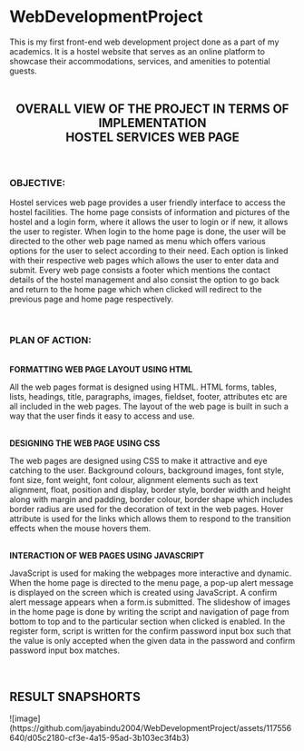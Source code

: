 <h1> WebDevelopmentProject</h1>
This is my first front-end web development project done as a part of my academics. It is a hostel website that serves as an online platform to showcase their accommodations, services, and amenities to potential guests.<br><br>
<center>
<h2>OVERALL VIEW OF THE PROJECT IN TERMS OF IMPLEMENTATION<br>
HOSTEL SERVICES WEB PAGE
</h1></center>
<br>
<h3> OBJECTIVE:</h3>
<p>
  Hostel services web page provides a user friendly interface to access the hostel facilities. The home page consists of information and pictures of the hostel and a login form, where it allows the user to login or if new, it allows the user to register. When login to the home page is done, the user will be directed to the other web page named as menu which offers various options for the user to select according to their need. Each option is linked with their respective web pages which allows the user to enter data and submit. Every web page consists a footer which mentions the contact details of the hostel management and also consist the option to go back and return to the home page which when clicked will redirect to the previous page and home page respectively.
</p>
<br>
<h3> PLAN OF ACTION:</h3><br>
<b>	FORMATTING WEB PAGE LAYOUT USING HTML</b><br>
<p>All the web pages format is designed using HTML. HTML forms, tables, lists, headings, title, paragraphs, images, fieldset, footer, attributes etc are all included in the web pages. The layout of the web page is built in such a way that the user finds it easy to access and use.</p>
<br>
<b> DESIGNING THE WEB PAGE USING CSS</b>
<br>
<p>The web pages are designed using CSS to make it attractive and eye catching to the user. Background colours, background images, font style, font size, font weight, font colour, alignment elements such as text alignment, float, position and display, border style, border width and height along with margin and padding, border colour, border shape which includes border radius are used for the decoration of text in the web pages. Hover attribute is used for the links which allows them to respond to the transition effects when the mouse hovers them. </p><br>
<b>	INTERACTION OF WEB PAGES USING JAVASCRIPT</b><br>
<p>JavaScript is used for making the webpages more interactive and dynamic. When the home page is directed to the menu page, a pop-up alert message is displayed on the screen which is created using JavaScript. A confirm alert message appears when a form.is submitted. The slideshow of images in the home page is done by writing the script and navigation of page from bottom to top and to the particular section when clicked is enabled. In the register form, script is written for the confirm password input box such that the value is only accepted when the given data in the password and confirm password input box matches.
  
</p>



<br>

<h2>RESULT SNAPSHORTS</h2>
![image](https://github.com/jayabindu2004/WebDevelopmentProject/assets/117556640/d05c2180-cf3e-4a15-95ad-3b103ec3f4b3)
<br>
<img src="https://github.com/jayabindu2004/WebDevelopmentProject/assets/117556640/d05c2180-cf3e-4a15-95ad-3b103ec3f4b3>
![image](https://github.com/jayabindu2004/WebDevelopmentProject/assets/117556640/ccf9e3de-52c1-4d7b-813d-0c671e22cd9d)
<br>
![image](https://github.com/jayabindu2004/WebDevelopmentProject/assets/117556640/ee0c2926-2ca1-4cfe-8ee2-45ec45b11770)
<br>

<br>



